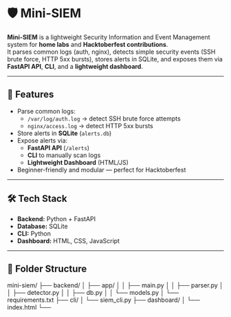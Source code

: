 # 🛡️ Mini-SIEM

**Mini-SIEM** is a lightweight Security Information and Event Management system for **home labs** and **Hacktoberfest contributions**.  
It parses common logs (auth, nginx), detects simple security events (SSH brute force, HTTP 5xx bursts), stores alerts in SQLite, and exposes them via **FastAPI API**, **CLI**, and a **lightweight dashboard**.

---

## 🌟 Features

- Parse common logs:
  - `/var/log/auth.log` → detect SSH brute force attempts  
  - `nginx/access.log` → detect HTTP 5xx bursts
- Store alerts in **SQLite** (`alerts.db`)
- Expose alerts via:
  - **FastAPI API** (`/alerts`)  
  - **CLI** to manually scan logs  
  - **Lightweight Dashboard** (HTML/JS)
- Beginner-friendly and modular — perfect for Hacktoberfest

---

## 🛠 Tech Stack

- **Backend:** Python + FastAPI  
- **Database:** SQLite  
- **CLI:** Python  
- **Dashboard:** HTML, CSS, JavaScript  

---

## 📂 Folder Structure

mini-siem/ ├── backend/ │   ├── app/ │   │   ├── main.py │   │   ├── parser.py │   │   ├── detector.py │   │   ├── db.py │   │   └── models.py │   └── requirements.txt ├── cli/ │   └── siem_cli.py ├── dashboard/ │   └── index.html └──
